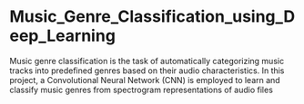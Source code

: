 # Music_Genre_Classification_using_Deep_Learning
Music genre classification is the task of automatically categorizing music tracks into predefined genres based on their audio characteristics. In this project, a Convolutional Neural Network (CNN) is employed to learn and classify music genres from spectrogram representations of audio files

